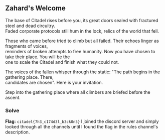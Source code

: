 ## Zahard's Welcome
The base of Citadel rises before you, its great doors sealed with fractured steel and dead circuitry.  
Faded corporate protocols still hum in the lock, relics of the world that fell.   

Those who came before tried to climb but all failed. Their echoes linger as fragments of voices,  
reminders of broken attempts to free humanity. Now you have chosen to take their place. You will be the  
one to scale the Citadel and finish what they could not.   

The voices of the fallen whisper through the static: "The path begins in the gathering place. There,  
candidates are chosen". Here is your invitation.  

Step into the gathering place where all climbers are briefed before the ascent.  
### Solve
**Flag:** `citadel{7h3_c174d3l_b3ck0n5}`
I joined the discord server and simply looked through all the channels until I found the flag in the rules channel's description.  
